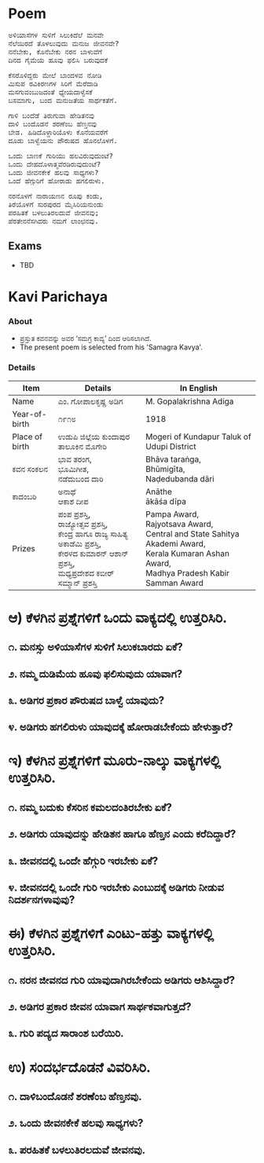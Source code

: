 # Poem
<pre>
ಅಳಿಯಾಸೆಗಳ ಸುಳಿಗೆ ಸಿಲುಕಿದೆಲೆ ಮನವೇ
ನೆಲೆಯಿರದೆ ತೊಳಲುವುದು ಮನುಜ ಜೀವನವೇ?
ನನೆಬೇಕು, ಕೊನೆಬೇಕು ನರನ ಬಾಳುವೆಗೆ
ದಿನದ ಗೈಮೆಯ ಹೂವು ಫಲಿಸಿ ಬರುವುದಕೆ
</pre>

<pre>
ಕೆಸರೊಳಿದ್ದರು ಮೇಲೆ ಬಾಂದಳವ ನೋಡಿ
ಮಿಸುಪ ರವಿಕಿರಣಗಳ ಸಿರಿಗೆ ಮೆರೆದಾಡಿ
ಮಸಗುವಂಬುಜದಂತೆ ಧ್ಯೇಯದಾಳ್ವೆಸಕೆ
ಬಸಮಾಗು, ಬಂದ ಮನುಜತೆಯ ಸಾರ್ಥಕತೆಗೆ.
</pre>

<pre>
ಗಾಳಿ ಬಂದೆಡೆ ತಿರುಗುವಾ ಹೇಡಿತನವು
ದಾಳಿ ಬಂದೊಡನೆ ಶರಣೆಂಬ ಹೆಣ್ತನವು
ಬೇಡ. ಹಿಡಿದೊಳ್ದಾರಿಯೊಳು ಕೊನೆಯವರೆಗೆ
ದೂಡು ಬಾಳ್ವೆಯನು ಪೌರುಷದ ಹೊನಲೊಳಗೆ.
</pre>

<pre>
ಒಂದು ಬಾಣಕೆ ಗುರಿಯು ಹಲವಿರುವುದುಂಟೆ?
ಒಂದು ದೇಹದೊಳಾತ್ಮವೆರಡಿರುವುದುಂಟೆ?
ಒಂದು ಜೀವನಕೇಕೆ ಹಲವು ಸಾಧ್ಯಗಳು?
ಒಂದೆ ಹೆಗ್ಗುರಿಗೆ ಹೋರಾಡು ಹಗಲಿರುಳು.
</pre>

<pre>
ನರನೊಳಗೆ ನಾರಾಯಣನ ರೂಪು ಕಂಡು,
ತಿರೆಯೊಳಗೆ ಸುರಪುರದ ಮೈಸಿರಿಯನುಂಡು
ಪರಹಿತಕೆ ಬಳಲುತಿರಲದುವೆ ಜೀವನವು;
ಪೆರತೇನನೆಸಗಿದರು ನಮಗೆ ಲಾಂಛನವು.
</pre>
## Exams
* TBD

# Kavi Parichaya
### About 
* ಪ್ರಸ್ತುತ ಕವನವನ್ನು ಅವರ ‘ಸಮಗ್ರ ಕಾವ್ಯ’ ದಿಂದ ಆರಿಸಲಾಗಿದೆ.
* The present poem is selected from his 'Samagra Kavya'.

### Details
|Item | Details| In English|
|-|-|-|
|Name | ಎಂ. ಗೋಪಾಲಕೃಷ್ಣ ಅಡಿಗ | M. Gopalakrishna Adiga
|Year-of-birth | ೧೯೧೮ |1918
|Place of birth | ಉಡುಪಿ ಜಿಲ್ಲೆಯ ಕುಂದಾಪುರ ತಾಲೂಕಿನ ಮೊಗೇರಿ| Mogeri of Kundapur Taluk of Udupi District
|ಕವನ ಸಂಕಲನ |  ಭಾವ ತರಂಗ, <br> ಭೂಮಿಗೀತ, <br> ನಡೆದುಬಂದ ದಾರಿ  | Bhāva taraṅga, <br> Bhūmigīta, <br> Naḍedubanda dāri
|ಕಾದಂಬರಿ | ಅನಾಥೆ <br> ಆಕಾಶ ದೀಪ | Anāthe <br> ākāśa dīpa
|Prizes| ಪಂಪ ಪ್ರಶಸ್ತಿ, <br> ರಾಜ್ಯೋತ್ಸವ ಪ್ರಶಸ್ತಿ, <br> ಕೇಂದ್ರ ಹಾಗೂ ರಾಜ್ಯ ಸಾಹಿತ್ಯ ಅಕಾಡೆಮಿ ಪ್ರಶಸ್ತಿ,<br> ಕೇರಳದ ಕುಮಾರನ್ ಆಶಾನ್ ಪ್ರಶಸ್ತಿ, <br> ಮಧ್ಯಪ್ರದೇಶದ ಕಬೀರ್ ಸಮ್ಮಾನ್ ಪ್ರಶಸ್ತಿ<br> | Pampa Award, <br> Rajyotsava Award, <br> Central and State Sahitya Akademi Award,<br> Kerala Kumaran Ashan Award, <br> Madhya Pradesh Kabir Samman Award<br> |



# ಆ) ಕೆಳಗಿನ ಪ್ರಶ್ನೆಗಳಿಗೆ ಒಂದು ವಾಕ್ಯದಲ್ಲಿ ಉತ್ತರಿಸಿರಿ.
## ೧. ಮನಸ್ಸು ಅಳಿಯಾಸೆಗಳ ಸುಳಿಗೆ ಸಿಲುಕಬಾರದು ಏಕೆ?
## ೨. ನಮ್ಮ ದುಡಿಮೆಯ ಹೂವು ಫಲಿಸುವುದು ಯಾವಾಗ?
## ೩. ಅಡಿಗರ ಪ್ರಕಾರ ಪೌರುಷದ ಬಾಳ್ವೆ ಯಾವುದು?
## ೪. ಅಡಿಗರು ಹಗಲಿರುಳು ಯಾವುದಕ್ಕೆ ಹೋರಾಡಬೇಕೆಂದು ಹೇಳುತ್ತಾರೆ?

# ಇ) ಕೆಳಗಿನ ಪ್ರಶ್ನೆಗಳಿಗೆ ಮೂರು-ನಾಲ್ಕು ವಾಕ್ಯಗಳಲ್ಲಿ ಉತ್ತರಿಸಿರಿ.
## ೧. ನಮ್ಮ ಬದುಕು ಕೆಸರಿನ ಕಮಲದಂತಿರಬೇಕು ಏಕೆ?
## ೨. ಅಡಿಗರು ಯಾವುದನ್ನು ಹೇಡಿತನ ಹಾಗೂ ಹೆಣ್ತನ ಎಂದು ಕರೆದಿದ್ದಾರೆ?
## ೩. ಜೀವನದಲ್ಲಿ ಒಂದೇ ಹೆಗ್ಗುರಿ ಇರಬೇಕು ಏಕೆ?
## ೪. ಜೀವನದಲ್ಲಿ ಒಂದೇ ಗುರಿ ಇರಬೇಕು ಎಂಬುದಕ್ಕೆ ಅಡಿಗರು ನೀಡುವ ನಿದರ್ಶನಗಳಾವುವು?

# ಈ) ಕೆಳಗಿನ ಪ್ರಶ್ನೆಗಳಿಗೆ ಎಂಟು-ಹತ್ತು ವಾಕ್ಯಗಳಲ್ಲಿ ಉತ್ತರಿಸಿರಿ.
## ೧. ನರನ ಜೀವನದ ಗುರಿ ಯಾವುದಾಗಿರಬೇಕೆಂದು ಅಡಿಗರು ಆಶಿಸಿದ್ದಾರೆ?
## ೨. ಅಡಿಗರ ಪ್ರಕಾರ ಜೀವನ ಯಾವಾಗ ಸಾರ್ಥಕವಾಗುತ್ತದೆ?
## ೩. ಗುರಿ ಪದ್ಯದ ಸಾರಾಂಶ ಬರೆಯಿರಿ.

# ಉ) ಸಂದರ್ಭದೊಡನೆ ವಿವರಿಸಿರಿ.
## ೧. ದಾಳಿಬಂದೊಡನೆ ಶರಣೆಂಬ ಹೆಣ್ತನವು.
## ೨. ಒಂದು ಜೀವನಕೇಕೆ ಹಲವು ಸಾಧ್ಯಗಳು?
## ೩. ಪರಹಿತಕೆ ಬಳಲುತಿರಲದುವೆ ಜೀವನವು.
